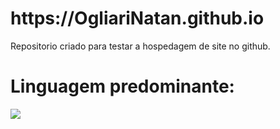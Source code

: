  <h1> https://OgliariNatan.github.io </h1>

 <p> Repositorio criado para testar a hospedagem de site no github. <br />
  </p>
  
  <p>
 
  # Linguagem predominante: <br>
 
 <img src="https://img.shields.io/github/languages/top/OgliariNatan/OgliariNatan.github.io?color=violet&style=plastic">
 </p>
